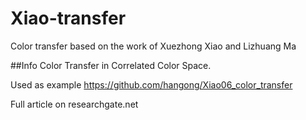 # Xiao-transfer
Color transfer based on the work of Xuezhong Xiao and Lizhuang Ma

##Info
Color Transfer in Correlated Color Space.

Used as example https://github.com/hangong/Xiao06_color_transfer

Full article on researchgate.net